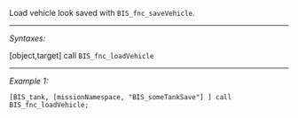 Load vehicle look saved with `BIS_fnc_saveVehicle`.


---
*Syntaxes:*

[object,target] call `BIS_fnc_loadVehicle`

---
*Example 1:*

```sqf
[BIS_tank, [missionNamespace, "BIS_someTankSave"] ] call BIS_fnc_loadVehicle;
```